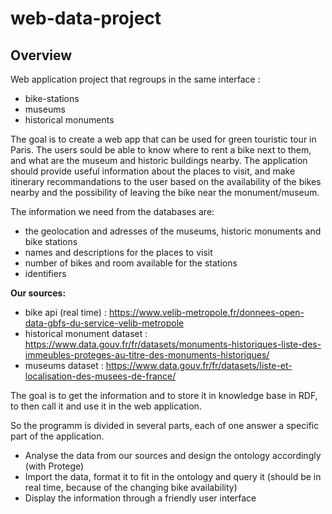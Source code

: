 # web-data-project
## Overview

Web application project that regroups in the same interface :

- bike-stations
- museums
- historical monuments

The goal is to create a web app that can be used for green touristic tour in Paris. The users sould be able to know where to rent a bike next to them, and what are the museum and historic buildings nearby. The application should provide useful information about the places to visit, and make itinerary recommandations to the user based on the availability of the bikes nearby and the possibility of leaving the bike near the monument/museum.

The information we need from the databases are:

- the geolocation and adresses of the museums, historic monuments and bike stations
- names and descriptions for the places to visit
- number of bikes and room available for the stations
- identifiers

**Our sources:**

- bike api (real time) : https://www.velib-metropole.fr/donnees-open-data-gbfs-du-service-velib-metropole                      
- historical monument dataset : https://www.data.gouv.fr/fr/datasets/monuments-historiques-liste-des-immeubles-proteges-au-titre-des-monuments-historiques/
- museums dataset : https://www.data.gouv.fr/fr/datasets/liste-et-localisation-des-musees-de-france/

The goal is to get the information and to store it in knowledge base in RDF, to then call it and use it in the web application.

So the programm is divided in several parts, each of one answer a specific part of the application.

- Analyse the data from our sources and design the ontology accordingly (with Protege)
- Import the data, format it to fit in the ontology and query it (should be in real time, because of the changing bike availability)
- Display the information through a friendly user interface
